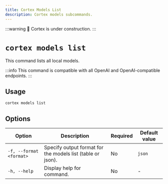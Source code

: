 ```yaml
---
title: Cortex Models List
description: Cortex models subcommands.
---
```


:::warning
🚧 Cortex is under construction.
:::

# `cortex models list`

This command lists all local models.

:::info
This command is compatible with all OpenAI and OpenAI-compatible endpoints.
:::

## Usage

```bash
cortex models list
```

## Options

| Option                  | Description                                                                     | Required | Default value |
|-------------------------|---------------------------------------------------------------------------------|----------|---------------|
| `-f, --format <format>` | Specify output format for the models list (table or json).    | No       | `json`          |
| `-h, --help`            | Display help for command.                                                       | No       |      -         |

